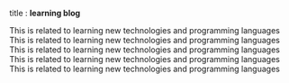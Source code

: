 title : **learning blog**

This is related to learning new technologies and programming languages 
This is related to learning new technologies and programming languages 
This is related to learning new technologies and programming languages 
This is related to learning new technologies and programming languages This is related to learning new technologies and programming languages 
